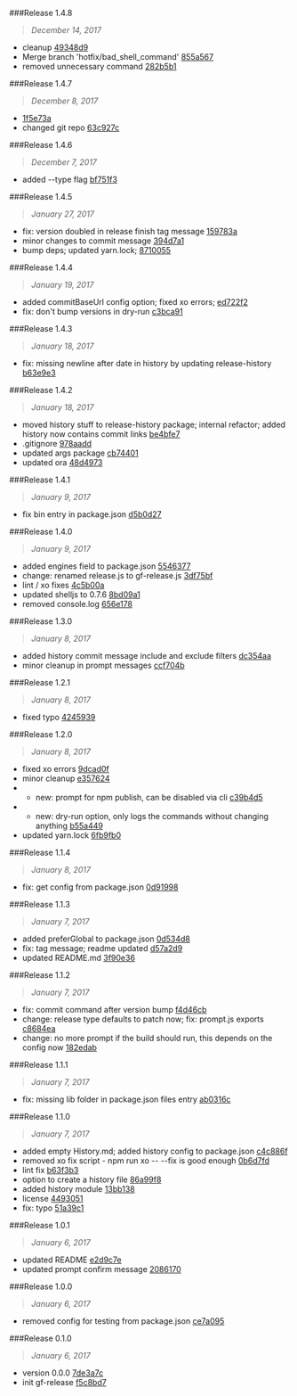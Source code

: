 

###Release 1.4.8
>*December 14, 2017*

 * cleanup [49348d9](https://github.com/sovas1/gf-release/commit/49348d9a56c7646cb7e4ab0d87d1a67a92a76444)
 * Merge branch 'hotfix/bad_shell_command' [855a567](https://github.com/sovas1/gf-release/commit/855a56796aa07f3abca2a8695a296643aae687c7)
 * removed unnecessary command [282b5b1](https://github.com/sovas1/gf-release/commit/282b5b166cded66f8dc8fb9f81a93515774efb83)



###Release 1.4.7
>*December 8, 2017*

 *  [1f5e73a](https://github.com/sovas1/gf-release/commit/1f5e73a7a2d5b44bc2a14e351fe6a79529371f40)
 * changed git repo [63c927c](https://github.com/sovas1/gf-release/commit/63c927c46a913b842f2900938fcf1d18070da83f)

###Release 1.4.6
>*December 7, 2017*

 * added --type flag [bf751f3](https://github.com/sovas1/gf-release/commit/bf751f3f7764b9787bb778d6ae111180a4ea964a)


###Release 1.4.5
>*January 27, 2017*

 * fix: version doubled in release finish tag message [159783a](https://github.com/stbaer/gf-release/commit/159783a07938bdc358296a2b577e2bb4e2ad70fc)
 * minor changes to commit message [394d7a1](https://github.com/stbaer/gf-release/commit/394d7a14c694b0c2a67d84c93a199f40b580f743)
 * bump deps; updated yarn.lock; [8710055](https://github.com/stbaer/gf-release/commit/87100551057d91b21fa462a862abc3f6ab2e9e05)



###Release 1.4.4
>*January 19, 2017*

 * added commitBaseUrl config option; fixed xo errors; [ed722f2](https://github.com/stbaer/gf-release/commit/ed722f2538a94cc97b0c0285dce523e4916e5c12)
 * fix: don't bump versions in dry-run [c3bca91](https://github.com/stbaer/gf-release/commit/c3bca91afac8164daa0786ee73a5b9217e4dff44)



###Release 1.4.3
>*January 18, 2017*

 * fix: missing newline after date in history by updating release-history [b63e9e3](git@github.com:stbaer/gf-release.git/b63e9e38d454d59eba5858b3195ecc14e229fcea)



###Release 1.4.2
>*January 18, 2017*

 * moved history stuff to release-history package; internal refactor; added history now contains commit links [be4bfe7](https://github.com/stbaer/gf-release/commit/be4bfe75f6a4e2689f2e0e087904d0cfc8b28835)
 * .gitignore [978aadd](https://github.com/stbaer/gf-release/commit/978aaddbe5df4c5bc35d3efb9d4cbbe75af59c80)
 * updated args package [cb74401](https://github.com/stbaer/gf-release/commit/cb744016da4dfc60009f3cbf61facba85bc2476f)
 * updated ora [48d4973](https://github.com/stbaer/gf-release/commit/48d4973ff00876795e10e58f404c7eea609ab236)

###Release 1.4.1
>*January 9, 2017*

 * fix bin entry in package.json [d5b0d27](https://github.com/stbaer/gf-release/commit/d5b0d279b5093bbb9c33f1343d20c58ca1490e6c)

###Release 1.4.0
>*January 9, 2017*

 * added engines field to package.json [5546377](https://github.com/stbaer/gf-release/commit/5546377403474054ecaa0fd2a8c0aea6eb323351)
 * change: renamed release.js to gf-release.js [3df75bf](https://github.com/stbaer/gf-release/commit/3df75bfd72652438ec32754696866db181f67707)
 * lint / xo fixes [4c5b00a](https://github.com/stbaer/gf-release/commit/4c5b00a1f4701af156a79e1872ae81d53bfa48f2)
 * updated shelljs to 0.7.6 [8bd09a1](https://github.com/stbaer/gf-release/commit/8bd09a1e17a14ff8cebd08d19724af6b3028420b)
 * removed console.log [656e178](https://github.com/stbaer/gf-release/commit/656e17852dd536ec7868f70c2f5ea74ea604f2c2)

###Release 1.3.0
>*January 8, 2017*

 * added history commit message include and exclude filters [dc354aa](https://github.com/stbaer/gf-release/commit/dc354aad2bfc6cc0d5e601eb2abf3efc982992d2)
 * minor cleanup in prompt messages [ccf704b](https://github.com/stbaer/gf-release/commit/ccf704bf538b31d96b22cf625d604f9074f4a1e5)

###Release 1.2.1
>*January 8, 2017*

 * fixed typo [4245939](https://github.com/stbaer/gf-release/commit/4245939e60b7454d87a83a364c33fdc8ce54c307)

###Release 1.2.0
>*January 8, 2017*

 * fixed xo errors [9dcad0f](https://github.com/stbaer/gf-release/commit/9dcad0f7f79ce506848994cfdb14aeb61f2535ed)
 * minor cleanup [e357624](https://github.com/stbaer/gf-release/commit/e3576242b0ca89dc89e44a014018eb37a8895a19)
 * - new: prompt for npm publish, can be disabled via cli [c39b4d5](https://github.com/stbaer/gf-release/commit/c39b4d56a5dc4929ea91ba3278ed54d21f65b9b1)
 * - new: dry-run option, only logs the commands without changing anything [b55a449](https://github.com/stbaer/gf-release/commit/b55a449448cdf5aca5bcc02544f7eab43f6f764b)
 * updated yarn.lock [6fb9fb0](https://github.com/stbaer/gf-release/commit/6fb9fb00bb1827f77b5757cca65d8a2f1f4d1a4b)

###Release 1.1.4
>*January 8, 2017*

 * fix: get config from package.json [0d91998](https://github.com/stbaer/gf-release/commit/0d91998131c53417e39561c7d0394cfc262df99e)

###Release 1.1.3
>*January 7, 2017*

 * added preferGlobal to package.json [0d534d8](https://github.com/stbaer/gf-release/commit/0d534d8390513d4cb90752b86f3e6141e1fe809e)
 * fix: tag message; readme updated [d57a2d9](https://github.com/stbaer/gf-release/commit/d57a2d9922e5e930d4bb9310b7da4f64dc209b8e)
 * updated README.md [3f90e36](https://github.com/stbaer/gf-release/commit/3f90e36827e4dd6f554d2e2ca9ca195e628aec78)

###Release 1.1.2
>*January 7, 2017*

 * fix: commit command after version bump [f4d46cb](https://github.com/stbaer/gf-release/commit/f4d46cb5e2723d788999c1383e5aecdf2103744b)
 * change: release type defaults to patch now; fix: prompt.js exports [c8684ea](https://github.com/stbaer/gf-release/commit/c8684eae21e6dd886f0e3be92b31962f90b8657f)
 * change: no more prompt if the build should run, this depends on the config now [182edab](https://github.com/stbaer/gf-release/commit/182edabf50a1d806ff94c4725d27ffab3208a35a)

###Release 1.1.1
>*January 7, 2017*

 * fix: missing lib folder in package.json files entry [ab0316c](https://github.com/stbaer/gf-release/commit/ab0316c17f16c23c229f1ab3bd8bd3c58597b7b1)

###Release 1.1.0
>*January 7, 2017*

 * added empty History.md; added history config to package.json [c4c886f](https://github.com/stbaer/gf-release/commit/c4c886feb5a54833046ebfb30a98670b55537e95)
 * removed xo fix script - npm run xo -- --fix is good enough [0b6d7fd](https://github.com/stbaer/gf-release/commit/0b6d7fd9b1e2bf9482a9b3fbf6fce49934891222)
 * lint fix [b63f3b3](https://github.com/stbaer/gf-release/commit/b63f3b3740acceae36fd5975bbf230f2aa633a44)
 * option to create a history file [86a99f8](https://github.com/stbaer/gf-release/commit/86a99f81d7a598b16e707230ea985ea2cc2780fa)
 * added history module [13bb138](https://github.com/stbaer/gf-release/commit/13bb138e244eacac52650fef5f33dd927274f527)
 * license [4493051](https://github.com/stbaer/gf-release/commit/4493051b6789076faa1eb32781f489515400a8e3)
 * fix: typo [51a39c1](https://github.com/stbaer/gf-release/commit/51a39c1ac642b6bac3e9cab51f0e862bdd15d6d6)

###Release 1.0.1
>*January 6, 2017*

 * updated README [e2d9c7e](https://github.com/stbaer/gf-release/commit/e2d9c7eedab33ad4d3bacae91c7547ca0a5bd493)
 * updated prompt confirm message [2086170](https://github.com/stbaer/gf-release/commit/2086170fb241ad424fa70583b70f0f3f90eaa057)

###Release 1.0.0
>*January 6, 2017*

 * removed config for testing from package.json [ce7a095](https://github.com/stbaer/gf-release/commit/ce7a095cf39330d449e877c6ec4ce4ee13cdd28c)

###Release 0.1.0
>*January 6, 2017*

 * version 0.0.0 [7de3a7c](https://github.com/stbaer/gf-release/commit/7de3a7c23cf2c4f2d4b7e35e537619bb00d19567)
 * init gf-release [f5c8bd7](https://github.com/stbaer/gf-release/commit/f5c8bd7e328dacc064a82f93697824a3698eac20)
